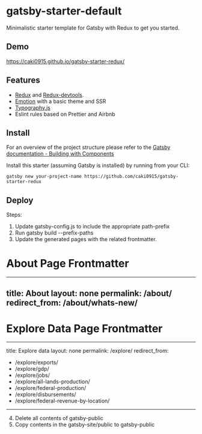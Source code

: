 # gatsby-starter-default

Minimalistic starter template for Gatsby with Redux to get you started.

## Demo

https://caki0915.github.io/gatsby-starter-redux/

## Features

* [Redux](https://github.com/reactjs/redux) and [Redux-devtools](https://github.com/gaearon/redux-devtools).
* [Emotion](https://github.com/emotion-js/emotion) with a basic theme and SSR
* [Typography.js](https://kyleamathews.github.io/typography.js/)
* Eslint rules based on Prettier and Airbnb

## Install

For an overview of the project structure please refer to the [Gatsby documentation - Building with Components](https://www.gatsbyjs.org/docs/building-with-components/)

Install this starter (assuming Gatsby is installed) by running from your CLI:

```
gatsby new your-project-name https://github.com/caki0915/gatsby-starter-redux
```

## Deploy

Steps:
1. Update gatsby-config.js to include the appropriate path-prefix
2. Run gatsby build --prefix-paths
3. Update the generated pages with the related frontmatter.
  # About Page Frontmatter
  
---
title: About
layout: none
permalink: /about/
redirect_from: /about/whats-new/
---
  # Explore Data Page Frontmatter
  
---
title: Explore data
layout: none
permalink: /explore/
redirect_from:
  - /explore/exports/
  - /explore/gdp/
  - /explore/jobs/
  - /explore/all-lands-production/
  - /explore/federal-production/
  - /explore/disbursements/
  - /explore/federal-revenue-by-location/
---

4. Delete all contents of gatsby-public
5. Copy contents in the gatsby-site/public to gatsby-public
